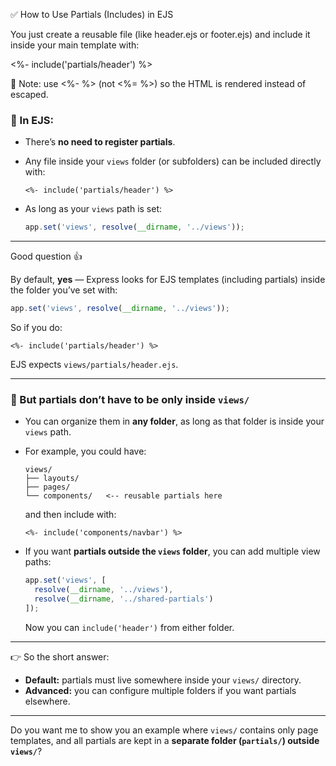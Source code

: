 ✅ How to Use Partials (Includes) in EJS

You just create a reusable file (like header.ejs or footer.ejs) and include it inside your main template with:

<%- include('partials/header') %>

🔑 Note: use <%- %> (not <%= %>) so the HTML is rendered instead of escaped.




### 🔑 In **EJS**:

* There’s **no need to register partials**.
* Any file inside your `views` folder (or subfolders) can be included directly with:

  ```ejs
  <%- include('partials/header') %>
  ```
* As long as your `views` path is set:

  ```js
  app.set('views', resolve(__dirname, '../views'));
  ```


---


Good question 👍

By default, **yes** — Express looks for EJS templates (including partials) inside the folder you’ve set with:

```js
app.set('views', resolve(__dirname, '../views'));
```

So if you do:

```ejs
<%- include('partials/header') %>
```

EJS expects `views/partials/header.ejs`.

---

### 🔑 But partials **don’t have to be only inside `views/`**

* You can organize them in **any folder**, as long as that folder is inside your `views` path.

* For example, you could have:

  ```
  views/
  ├── layouts/
  ├── pages/
  └── components/   <-- reusable partials here
  ```

  and then include with:

  ```ejs
  <%- include('components/navbar') %>
  ```

* If you want **partials outside the `views` folder**, you can add multiple view paths:

  ```js
  app.set('views', [
    resolve(__dirname, '../views'),
    resolve(__dirname, '../shared-partials')
  ]);
  ```

  Now you can `include('header')` from either folder.

---

👉 So the short answer:

* **Default:** partials must live somewhere inside your `views/` directory.
* **Advanced:** you can configure multiple folders if you want partials elsewhere.

---

Do you want me to show you an example where `views/` contains only page templates, and all partials are kept in a **separate folder (`partials/`) outside `views/`**?
